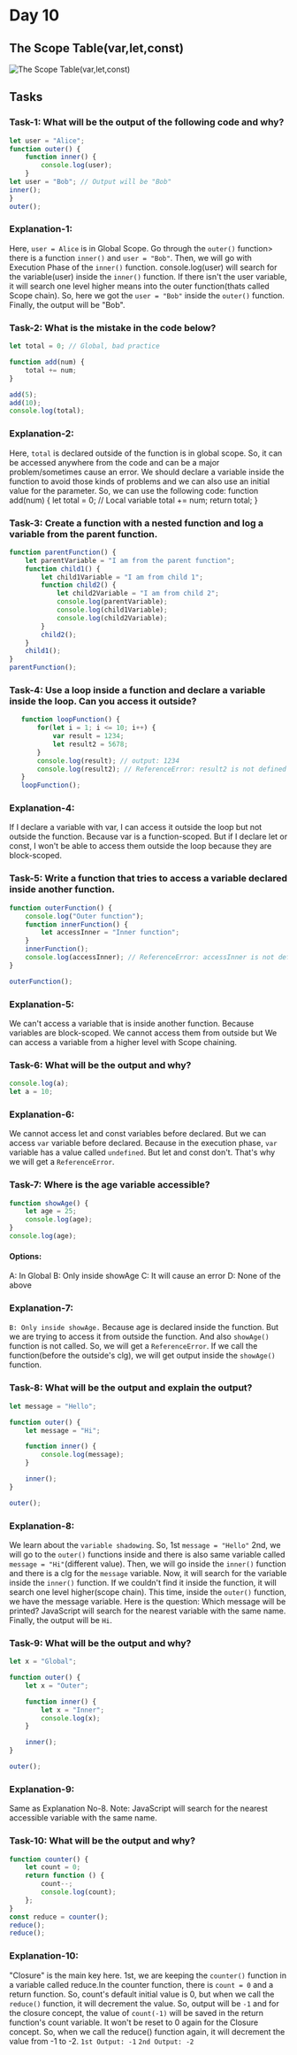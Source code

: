 # Day 10

## The Scope Table(var,let,const)
![The Scope Table(var,let,const)](https://github.com/user-attachments/assets/4af36545-3e96-4395-aae6-128debb912da)

## Tasks

### Task-1: What will be the output of the following code and why?
```js
let user = "Alice";
function outer() {
    function inner() {
        console.log(user);
    }
let user = "Bob"; // Output will be "Bob"
inner();
}
outer();
```


### Explanation-1: 
Here, `user = Alice` is in Global Scope. 
Go through the `outer()` function> there is a function `inner()`
and `user = "Bob"`. Then, we will go with Execution Phase of the `inner()`
function. 
console.log(user) will search for the variable(user) inside the `inner()`
function. If there isn't the user variable, it will search one level higher
means into the outer function(thats called  Scope chain).
So, here we got the `user = "Bob"` inside the `outer()` function.
Finally, the output will be "Bob".




### Task-2: What is the mistake in the code below?
```js
let total = 0; // Global, bad practice

function add(num) {
    total += num;
}

add(5);
add(10);
console.log(total);
```


### Explanation-2: 
Here, `total` is declared outside of the function is 
in global scope. So, it can be accessed anywhere from the code and can 
be a major problem/sometimes cause an error.
We should declare a variable inside the function to avoid those kinds of
problems and we can also use an initial value for the parameter.
So, we can use the following code:
function add(num) {
    let total = 0; // Local variable
    total += num;
    return total;
}




### Task-3: Create a function with a nested function and log a variable from the parent function.
```js
function parentFunction() {
    let parentVariable = "I am from the parent function";
    function child1() {
        let child1Variable = "I am from child 1";
        function child2() {
            let child2Variable = "I am from child 2";
            console.log(parentVariable);
            console.log(child1Variable);
            console.log(child2Variable);
        }
        child2();
    }
    child1();
}
parentFunction();
```




 ### Task-4: Use a loop inside a function and declare a variable inside the loop. Can you access it outside?
 ```js
    function loopFunction() {
        for(let i = 1; i <= 10; i++) {
            var result = 1234;
            let result2 = 5678;
        }
        console.log(result); // output: 1234
        console.log(result2); // ReferenceError: result2 is not defined
    }
    loopFunction();
```


### Explanation-4: 
If I declare a variable with var, I can access it 
outside the loop but not outside the function. Because var is a function-scoped.
But if I declare let or const, I won't be able to access them outside the 
loop because they are block-scoped.




### Task-5: Write a function that tries to access a variable declared inside another function.
```js
function outerFunction() {
    console.log("Outer function");
    function innerFunction() {
        let accessInner = "Inner function";
    }
    innerFunction();
    console.log(accessInner); // ReferenceError: accessInner is not defined
}

outerFunction();
```


### Explanation-5: 
We can't access a variable that is inside another function.
Because variables are block-scoped. We cannot access them from outside but
We can access a variable from a higher level with Scope chaining.




### Task-6: What will be the output and why?
```js
console.log(a);
let a = 10;
```


### Explanation-6: 
We cannot access let and const variables before declared.
But we can access `var` variable before declared. Because in the execution
phase, `var` variable has a value called `undefined`. But let and const don't.
That's why we will get a `ReferenceError`.




### Task-7: Where is the age variable accessible?
```js
function showAge() {
    let age = 25;
    console.log(age);
}
console.log(age);
```
#### Options:

A: In Global
B: Only inside showAge
C: It will cause an error
D: None of the above


### Explanation-7: 
`B: Only inside showAge.`
Because age is declared inside the function. But we are trying to access
it from outside the function. And also `showAge()` function is not called.
So, we will get a `ReferenceError`.
If we call the function(before the outside's clg), we will get output inside
the `showAge()` function.


### Task-8: What will be the output and explain the output?
```js
let message = "Hello";

function outer() {
    let message = "Hi";

    function inner() {
        console.log(message);
    }

    inner();
}

outer();
```

### Explanation-8: 
We learn about the `variable shadowing`.
So, 1st `message = "Hello"`
2nd, we will go to the `outer()` functions inside and there is also
same variable called `message = "Hi"`(different value).
Then, we will go inside the `inner()` function and there is a clg
for the `message` variable.
Now, it will search for the variable inside the `inner()` function.
If we couldn't find it inside the function, it will search one level
higher(scope chain). 
This time, inside the `outer()` function, we have the message variable.
Here is the question: Which message will be printed?
JavaScript will search for the nearest variable with the same name.
Finally, the output will be `Hi`.



### Task-9: What will be the output and why?
```js
let x = "Global";

function outer() {
    let x = "Outer";

    function inner() {
        let x = "Inner";
        console.log(x);
    }

    inner();
}

outer();
```


### Explanation-9: 
Same as Explanation No-8.
Note: JavaScript will search for the nearest accessible variable with the same name.


### Task-10: What will be the output and why?
```js
function counter() {
    let count = 0;
    return function () {
        count--;
        console.log(count);
    };
}
const reduce = counter();
reduce();
reduce();
```


### Explanation-10: 
"Closure" is the main key here. 1st, we are keeping the
`counter()` function in a variable called reduce.In the counter function,
there is `count = 0` and a return function. So, count's 
default initial value is 0, but when we call the `reduce()` function,
it will decrement the value. So, output will be `-1` and for the closure
concept, the value of `count(-1)` will be saved in the return function's
count variable. It won't be reset to 0 again for the Closure concept.
So, when we call the reduce() function again, it will decrement the value
from -1 to -2.
`1st Output: -1`
`2nd Output: -2`

